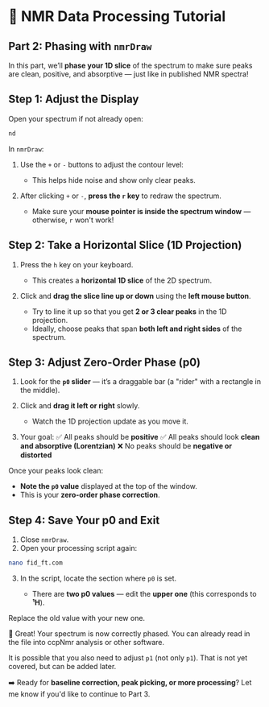 # 🧪 NMR Data Processing Tutorial

## **Part 2: Phasing with `nmrDraw`**

In this part, we’ll **phase your 1D slice** of the spectrum to make sure peaks are clean, positive, and absorptive — just like in published NMR spectra!

## Step 1: Adjust the Display

Open your spectrum if not already open:

```bash
nd
```

In `nmrDraw`:

1. Use the `+` or `-` buttons to adjust the contour level:

   * This helps hide noise and show only clear peaks.
2. After clicking `+` or `-`, **press the `r` key** to redraw the spectrum.

   * Make sure your **mouse pointer is inside the spectrum window** — otherwise, `r` won't work!

## Step 2: Take a Horizontal Slice (1D Projection)

1. Press the `h` key on your keyboard.

   * This creates a **horizontal 1D slice** of the 2D spectrum.
2. Click and **drag the slice line up or down** using the **left mouse button**.

   * Try to line it up so that you get **2 or 3 clear peaks** in the 1D projection.
   * Ideally, choose peaks that span **both left and right sides** of the spectrum.

## Step 3: Adjust Zero-Order Phase (p0)

1. Look for the **`p0` slider** — it’s a draggable bar (a "rider" with a rectangle in the middle).
2. Click and **drag it left or right** slowly.

   * Watch the 1D projection update as you move it.
3. Your goal:
   ✅ All peaks should be **positive**
   ✅ All peaks should look **clean and absorptive (Lorentzian)**
   ❌ No peaks should be **negative or distorted**

Once your peaks look clean:

* **Note the `p0` value** displayed at the top of the window.
* This is your **zero-order phase correction**.

## Step 4: Save Your p0 and Exit

1. Close `nmrDraw`.
2. Open your processing script again:

```bash
nano fid_ft.com
```

3. In the script, locate the section where `p0` is set.

   * There are **two p0 values** — edit the **upper one** (this corresponds to **¹H**).

Replace the old value with your new one.

🎉 Great! Your spectrum is now correctly phased. You can already read in the file into ccpNmr analysis or other software.

It is possible that you also need to adjust `p1` (not only `p1`). That is not yet covered, but can be added later. 

➡️ Ready for **baseline correction, peak picking, or more processing**? 
Let me know if you'd like to continue to Part 3.
